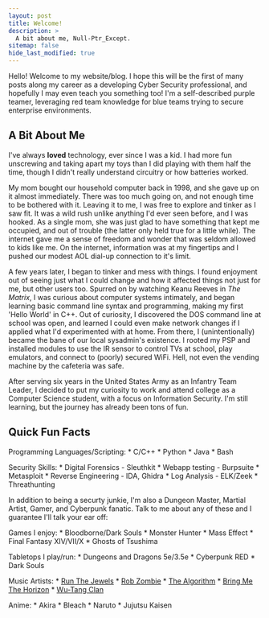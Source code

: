 ```yaml
---
layout: post
title: Welcome!
description: >
  A bit about me, Null-Ptr_Except.
sitemap: false
hide_last_modified: true
---
```


Hello! Welcome to my website/blog. I hope this will be the first of many posts along my career as a developing Cyber Security professional, and hopefully I may even teach you something too! I'm a self-described purple teamer, leveraging red team knowledge for blue teams trying to secure enterprise environments.

## A Bit About Me

I've always **loved** technology, ever since I was a kid. I had more fun unscrewing and taking apart my toys than I did playing with them half the time, though I didn't really understand circuitry or how batteries worked.

My mom bought our household computer back in 1998, and she gave up on it almost immediately. There was too much going on, and not enough time to be bothered with it. Leaving it to me, I was free to explore and tinker as I saw fit. It was a wild rush unlike anything I'd ever seen before, and I was hooked. As a single mom, she was just glad to have something that kept me occupied, and out of trouble (the latter only held true for a little while). The internet gave me a sense of freedom and wonder that was seldom allowed to kids like me. On the internet, information was at my fingertips and I pushed our modest AOL dial-up connection to it's limit.

A few years later, I began to tinker and mess with things. I found enjoyment out of seeing just what I could change and how it affected things not just for me, but other users too. Spurred on by watching Keanu Reeves in *The Matrix*, I was curious about computer systems intimately, and began learning basic command line syntax and programming, making my first 'Hello World' in C++. Out of curiosity, I discovered the DOS command line at school was open, and learned I could even make network changes if I applied what I'd experimented with at home. From there, I (unintentionally) became the bane of our local sysadmin's existence. I rooted my PSP and installed modules to use the IR sensor to control TVs at school, play emulators, and connect to (poorly) secured WiFi. Hell, not even the vending machine by the cafeteria was safe.

After serving six years in the United States Army as an Infantry Team Leader, I decided to put my curiosity to work and attend college as a Computer Science student, with a focus on Information Security. I'm still learning, but the journey has already been tons of fun.

## Quick Fun Facts

Programming Languages/Scripting:
        * C/C++
        * Python
        * Java
        * Bash

Security Skills:
        * Digital Forensics - Sleuthkit
        * Webapp testing - Burpsuite
        * Metasploit
        * Reverse Engineering - IDA, Ghidra
        * Log Analysis - ELK/Zeek
        * Threathunting

In addition to being a securty junkie, I'm also a Dungeon Master, Martial Artist, Gamer, and Cyberpunk fanatic. Talk to me about any of these and I guarantee I'll talk your ear off:

Games I enjoy:
        * Bloodborne/Dark Souls
        * Monster Hunter
        * Mass Effect
        * Final Fantasy XIV/VII/X
        * Ghosts of Tsushima

Tabletops I play/run:
        * Dungeons and Dragons 5e/3.5e
        * Cyberpunk RED
        * Dark Souls

Music Artists:
        * [Run The Jewels](https://open.spotify.com/artist/4RnBFZRiMLRyZy0AzzTg2C)
        * [Rob Zombie](https://open.spotify.com/artist/3HVdAiMNjYrQIKlOGxoGh5)
        * [The Algorithm](https://open.spotify.com/artist/14u4KXVp0iXQil79EpxXGc)
        * [Bring Me The Horizon](https://open.spotify.com/artist/1Ffb6ejR6Fe5IamqA5oRUF)
        * [Wu-Tang Clan](https://open.spotify.com/artist/34EP7KEpOjXcM2TCat1ISk)

Anime:
        * Akira
        * Bleach
        * Naruto
        * Jujutsu Kaisen